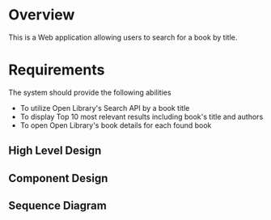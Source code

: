 # Overview
This is a Web application allowing users to search for a book by title.

# Requirements
The system should provide the following abilities
* To utilize Open Library's Search API by a book title
* To display Top 10 most relevant results including book's title and authors
* To open Open Library's book details for each found book


## High Level Design

## Component Design

## Sequence Diagram
